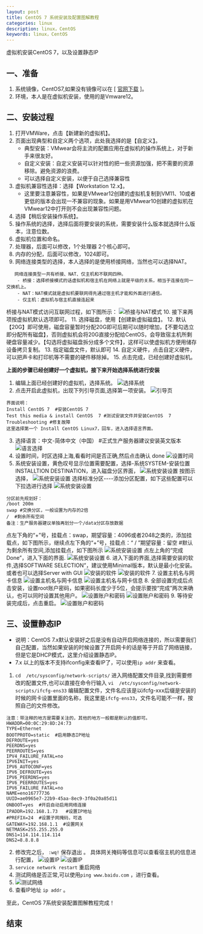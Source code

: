```yaml
---
layout: post
title: CentOS 7 系统安装及配置图解教程
categories: linux
description: linux，CentOS
keywords: linux，CentOS
---
```

虚拟机安装CentOS 7，以及设置静态IP

## 一、准备
1. 系统镜像，CentOS7,如果没有镜像可以在 [ [官网下载](http://isoredirect.centos.org/centos/7/isos/x86_64/CentOS-7-x86_64-DVD-1804.iso) ]。
2. 环境，本人是在虚拟机安装，使用的是Vmware12。

## 二、安装过程

1. 打开VMWare，点击【新建新的虚拟机】。
2. 页面出现典型和自定义两个选项，此处我选择的是【自定义】。
    - 典型安装：VMwear会将主流的配置应用在虚拟机的操作系统上，对于新手来很友好。
    - 自定义安装：自定义安装可以针对性的把一些资源加强，把不需要的资源移除。避免资源的浪费。
    - 可以选择自定义安装，以便于自己选择兼容性
3. 虚拟机兼容性选择：选择【Workstation 12.x】。
    - 这里要注意兼容性，如果是VMwear12创建的虚拟机复制到VM11、10或者更低的版本会出现一不兼容的现象。如果是用VMwear10创建的虚拟机在VMwear12中打开则不会出现兼容性问题。
4. 选择【稍后安装操作系统】。
5. 操作系统的选择，选择后面将要安装的系统，需要安装什么版本就选择什么版本，注意位数。
6. 虚拟机位置和命名。
7. 处理器，后面可以修改，1个处理器 2个核心即可。
8. 内存的分配，后面可以修改，1024即可。
9. 网络连接类型的选择，本人选择的是使用桥接网络，当然也可以选择NAT。
```
   网络连接类型一共有桥接、NAT、仅主机和不联网四种。
    - 桥接：选择桥接模式的话虚拟机和宿主机在网络上就是平级的关系，相当于连接在同一交换机上。
    - NAT：NAT模式就是虚拟机要联网得先通过宿主机才能和外面进行通信。
    - 仅主机：虚拟机与宿主机直接连起来
 ```
桥接与NAT模式访问互联网过程，如下图所示：
![桥接与NAT模式](/images/centos7/qiaojie-nat.jpg "桥接与NAT模式")
10. 接下来两项按虚拟机默认选项即可。
11. 选择磁盘，使用【创建新虚拟磁盘】。
12. 默认【20G】即可使用，磁盘容量暂时分配20G即可后期可以随时增加，【不要勾选立即分配所有磁盘】，否则虚拟机会将20G直接分配给CentOS，会导致宿主机所剩硬盘容量减少。【勾选将虚拟磁盘拆分成多个文件】，这样可以使虚拟机方便用储存设备拷贝复制。
13. 指定磁盘文件，默认即可
14. 自定义硬件，点击自定义硬件，可以把声卡和打印机等不需要的硬件移除掉。
15. 点击完成，已经创建好虚拟机。

**上面的步骤已经创建好一个虚拟机，接下来开始选择系统进行安装**

1. 编辑上面已经创建好的虚拟机，选择系统。
![选择系统](/images/centos7/1-2.jpg "选择镜像")
2. 点击开启此虚拟机，出现下列引导页面,选择第一项安装。
![引导页](/images/centos7/1-3.png "引导页")
```
界面说明：
Install CentOS 7  #安装CentOS 7 
Test this media & install CentOS  7 #测试安装文件并安装CentOS  7
Troubleshooting #修复故障
这里选择第一个 Install CentOS Linux7，回车，进入选择语言界面。
```
3. 选择语言：中文-简体中文（中国）  #正式生产服务器建议安装英文版本
![语言选择](/images/centos7/1-4.png "语言选择")
4. 设置时间，时区选择上海,看看时间是否正确,然后点击确认 done
![设置时间](/images/centos7/1-5.png "设置时间")
5. 系统安装设置，黄色叹号显示位置需要配置，选择-系统SYSTEM-安装位置INSTALLTION DESTINATION，进入磁盘分区界面，
![系统安装设置](/images/centos7/1-6.png "系统安装设置")
按图示选择，
![系统安装设置](/images/centos7/1-7.png "系统安装设置")
选择标准分区----添加分区配置，如下这些配置可以下拉选进行选择
![系统安装设置](/images/centos7/1-8.png "系统安装设置")
```
分区前先规划好：
/boot 200m
swap #交换分区，一般设置为内存的2倍
/  #剩余所有空间
备注：生产服务器建议单独再划分一个/data分区存放数据
```
点左下角的“+”号，挂载点：swap，期望容量：4096或者2048之类的，添加挂载点，如下图所示，继续点左下角的“+”号，挂载点：“ / ”期望容量：留空   #默认为剩余所有空间,添加挂载点，如下图所示
![系统安装设置](/images/centos7/1-9.png "系统安装设置")
点左上角的“完成Done”，进入下面的界面.
![系统安装设置](/images/centos7/1-10.png "系统安装设置")
6. 进入下面的界面,选择需要安装的软件,选择SOFTWARE SELECTION”，建议使用Minimal版本，默认是最小化安装。或者也可以选择Server with GUI 
![安装的软件](/images/centos7/1-11.png "安装的软件")
![安装的软件](/images/centos7/1-12.png "安装的软件")
7. 设置主机名与网卡信息
![设置主机名与网卡信息](/images/centos7/1-13.png "设置主机名与网卡信息")
![设置主机名与网卡信息](/images/centos7/1-14.png "设置主机名与网卡信息")
8. 全部设置完成后点击安装，设置root账户密码，如果密码长度少于5位，会提示要按“完成”两次来确认，也可以同时设置其他用户。
![设置账户和密码](/images/centos7/1-15.png "设置账户和密码")
![设置账户和密码](/images/centos7/1-16.png "设置账户和密码")
9. 等待安装完成后，点击重启。
![设置账户和密码](/images/centos7/1-17.png "设置账户和密码")

## 三、设置静态IP

- 说明：CentOS 7.x默认安装好之后是没有自动开启网络连接的，所以需要我们自己配置，当然如果安装的时候设置了开启网卡的话是等于开启了网络链接，但是它是DHCP模式，这里介绍设置静态IP。
- 7.x 以上的版本不支持ifconfig来查看IP了，可以使用`ip addr` 来查看。


1. `cd  /etc/sysconfig/network-scripts/` 进入网络配置文件目录,找到需要修改的配置文件,也可以直接在命令行输入 `vi  /etc/sysconfig/network-scripts/ifcfg-ens33` 编辑配置文件，文件名应该是以ifcfg-xxx后缀是安装的时候的网卡设置里面的名称，我这里是`ifcfg-ens33`，文件名可能不一样，按照自己的文件修改。
```
注意：带注释的地方是需要关注的，其他的地方一般都是默认的值即可。
HWADDR=00:0C:29:8D:24:73
TYPE=Ethernet
BOOTPROTO=static  #启用静态IP地址
DEFROUTE=yes
PEERDNS=yes
PEERROUTES=yes
IPV4_FAILURE_FATAL=no
IPV6INIT=yes
IPV6_AUTOCONF=yes
IPV6_DEFROUTE=yes
IPV6_PEERDNS=yes
IPV6_PEERROUTES=yes
IPV6_FAILURE_FATAL=no
NAME=eno16777736
UUID=ae0965e7-22b9-45aa-8ec9-3f0a20a85d11
ONBOOT=yes  #开启自动启用网络连接
IPADDR=192.168.1.73   #设置IP地址
#PREFIX=24  #设置子网掩码，可选
GATEWAY=192.168.1.1  #设置网关
NETMASK=255.255.255.0
DNS1=114.114.114.114
DNS2=8.8.8.8
```
2. 修改完之后，
`:wq!`  保存退出 。
具体网关掩码等信息可以查看宿主机的信息进行配置，
![设置IP](/images/centos7/1-18.png "设置IP") ![设置IP](/images/centos7/1-19.png "设置IP")
3. `service network restart` 重启网络 
4. 测试网络是否正常,可以使用`ping www.baidu.com` ，进行查看。
5. ![测试网络](/images/centos7/1-20.png "测试网络")
5. 查看IP地址 `ip addr` 。

至此，CentOS 7系统安装配置图解教程完成！

 
## 结束
